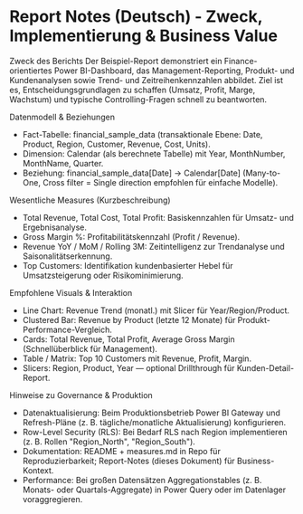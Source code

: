 Report Notes (Deutsch) - Zweck, Implementierung & Business Value
===============================================================

Zweck des Berichts
Der Beispiel-Report demonstriert ein Finance-orientiertes Power BI-Dashboard, das Management-Reporting, Produkt- und Kundenanalysen sowie Trend- und Zeitreihenkennzahlen abbildet. Ziel ist es, Entscheidungsgrundlagen zu schaffen (Umsatz, Profit, Marge, Wachstum) und typische Controlling-Fragen schnell zu beantworten.

Datenmodell & Beziehungen
- Fact-Tabelle: financial_sample_data (transaktionale Ebene: Date, Product, Region, Customer, Revenue, Cost, Units).
- Dimension: Calendar (als berechnete Tabelle) mit Year, MonthNumber, MonthName, Quarter.
- Beziehung: financial_sample_data[Date] -> Calendar[Date] (Many-to-One, Cross filter = Single direction empfohlen für einfache Modelle).

Wesentliche Measures (Kurzbeschreibung)
- Total Revenue, Total Cost, Total Profit: Basiskennzahlen für Umsatz- und Ergebnisanalyse.
- Gross Margin %: Profitabilitätskennzahl (Profit / Revenue).
- Revenue YoY / MoM / Rolling 3M: Zeitintelligenz zur Trendanalyse und Saisonalitätserkennung.
- Top Customers: Identifikation kundenbasierter Hebel für Umsatzsteigerung oder Risikominimierung.

Empfohlene Visuals & Interaktion
- Line Chart: Revenue Trend (monatl.) mit Slicer für Year/Region/Product.
- Clustered Bar: Revenue by Product (letzte 12 Monate) für Produkt-Performance-Vergleich.
- Cards: Total Revenue, Total Profit, Average Gross Margin (Schnellüberblick für Management).
- Table / Matrix: Top 10 Customers mit Revenue, Profit, Margin.
- Slicers: Region, Product, Year — optional Drillthrough für Kunden-Detail-Report.

Hinweise zu Governance & Produktion
- Datenaktualisierung: Beim Produktionsbetrieb Power BI Gateway und Refresh-Pläne (z. B. tägliche/monatliche Aktualisierung) konfigurieren.
- Row-Level Security (RLS): Bei Bedarf RLS nach Region implementieren (z. B. Rollen "Region_North", "Region_South").
- Dokumentation: README + measures.md in Repo für Reproduzierbarkeit; Report-Notes (dieses Dokument) für Business-Kontext.
- Performance: Bei großen Datensätzen Aggregationstables (z. B. Monats- oder Quartals-Aggregate) in Power Query oder im Datenlager voraggregieren.

